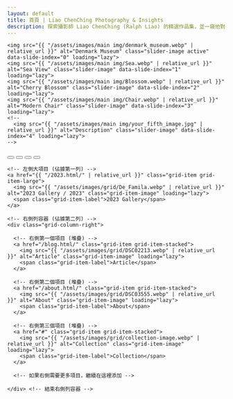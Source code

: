 ```yaml
---
layout: default
title: 首頁 | Liao ChenChing Photography & Insights 
description: 探索攝影師 Liao ChenChing (Ralph Liao) 的精選作品集，並一窺他對美學、投資及多元生活的獨特見解與最新文章。
---
```



<!-- ----- 開始：PP Mobler 風格圖片滑塊 ----- -->
<div class="image-slider pp-slider">

  <div class="slider-images">

    <img src="{{ "/assets/images/main img/denmark_museum.webp" | relative_url }}" alt="Denmark Museum" class="slider-image active" data-slide-index="0" loading="lazy">
    <img src="{{ "/assets/images/main img/Sea.webp" | relative_url }}" alt="Sea View" class="slider-image" data-slide-index="1" loading="lazy">
    <img src="{{ "/assets/images/main img/Blossom.webp" | relative_url }}" alt="Cherry Blossom" class="slider-image" data-slide-index="2" loading="lazy">
    <img src="{{ "/assets/images/main img/Chair.webp" | relative_url }}" alt="Modern Chair" class="slider-image" data-slide-index="3" loading="lazy">
    <!--
      <img src="{{ "/assets/images/main img/your_fifth_image.jpg" | relative_url }}" alt="Description" class="slider-image" data-slide-index="4" loading="lazy">
    -->
  </div>

  <div class="slider-dots pp-dots">
    <!--
      - 第一個按鈕默認添加 'active' class
      - 為每個按鈕添加 data-slide-index，與對應圖片匹配
      - 按鈕數量必須與圖片數量一致
    -->
    <button class="slider-dot active" data-slide-index="0" aria-label="Go to slide 1"></button>
    <button class="slider-dot" data-slide-index="1" aria-label="Go to slide 2"></button>
    <button class="slider-dot" data-slide-index="2" aria-label="Go to slide 3"></button>
    <button class="slider-dot" data-slide-index="3" aria-label="Go to slide 4"></button>
    <!--
      <button class="slider-dot" data-slide-index="4" aria-label="Go to slide 5"></button>
      如果添加了圖片，也要對應添加按鈕
    -->
  </div>

</div>
<!-- ----- 結束：PP Mobler 風格圖片滑塊 ----- -->

<!-- ----- 開始：PP Møbler 精確風格特色網格 ----- -->
<section class="featured-grid pp-precise-grid">

  <!-- 主網格容器，將包含左右兩列 -->
  <div class="grid-main-container">

    <!-- 左側大項目 (佔據第一列) -->
    <a href="{{ "/2023.html/" | relative_url }}" class="grid-item grid-item-large">
      <img src="{{ "/assets/images/grid/De_Famila.webp" | relative_url }}" alt="2023 Gallery / 2023" class="grid-item-image" loading="lazy">
      <span class="grid-item-label">2023 Gallery</span>
    </a>

    <!-- 右側列容器 (佔據第二列) -->
    <div class="grid-column-right">

      <!-- 右側第一個項目 (堆疊) -->
      <a href="/blog.html/" class="grid-item grid-item-stacked"> 
        <img src="{{ "/assets/images/grid/DSC02213.webp" | relative_url }}" alt="Article" class="grid-item-image" loading="lazy">
        <span class="grid-item-label">Article</span>
      </a>

      <!-- 右側第二個項目 (堆疊) -->
      <a href="/about.html/" class="grid-item grid-item-stacked"> 
        <img src="{{ "/assets/images/grid/DSC03555.webp" | relative_url }}" alt="About" class="grid-item-image" loading="lazy"> 
        <span class="grid-item-label">About</span>
      </a>

      <!-- 右側第三個項目 (堆疊) -->
      <a href="#" class="grid-item grid-item-stacked"> 
        <img src="{{ "/assets/images/grid/collection-image.webp" | relative_url }}" alt="Collection" class="grid-item-image" loading="lazy">
        <span class="grid-item-label">Collection</span> 
      </a>

      <!-- 如果右側需要更多項目，繼續在這裡添加 -->

    </div> <!-- 結束右側列容器 -->

  </div> 

</section>
